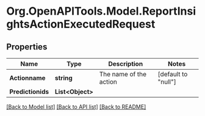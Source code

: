 # Org.OpenAPITools.Model.ReportInsightsActionExecutedRequest

## Properties

Name | Type | Description | Notes
------------ | ------------- | ------------- | -------------
**Actionname** | **string** | The name of the action | [default to "null"]
**Predictionids** | **List&lt;Object&gt;** |  | 

[[Back to Model list]](../README.md#documentation-for-models) [[Back to API list]](../README.md#documentation-for-api-endpoints) [[Back to README]](../README.md)

